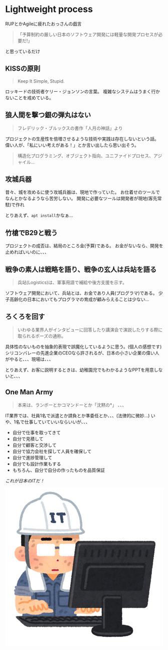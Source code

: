 # Lightweight process

   RUPとかAgileに疲れたおっさんの戯言

   > 「予算制約の厳しい日本のソフトウェア開発には軽量な開発プロセスが必要だ!」

   と思っているだけ

## KISSの原則

   > Keep It Simple, Stupid.

   ロッキードの技術者ケリー・ジョンソンの言葉。
   複雑なシステムはうまく行かないことを戒めている。

## 狼人間を撃つ銀の弾丸はない

   > フレデリック・ブルックスの書作「人月の神話」より


   プロジェクトの生産性を倍増させるような技術や実践は存在しないという話。
   偉い人が、「私にいい考えがある！」とか言い出したら思い出そう。

   > 構造化プログラミング、オブジェクト指向、ユニファイドプロセス、アジャイル...

## 攻城兵器

   昔々、城を攻めるに使う攻城兵器は、現地で作っていた。
   お仕着せのツールでなんとかなるようなら苦労しない。
   開発に必要なツールは開発者が現地(客先常駐)で作れ

   とりあえず、`apt install`かなぁ...

## 竹槍でB29と戦う

   プロジェクトの成否は、結局のところ金(予算)である。
   お金がないなら、開発を止めればいいのに、、、

## 戦争の素人は戦略を語り、戦争の玄人は兵站を語る

   > 兵站(Logistics)は、軍事用語で補給や後方支援を示す。

   ソフトウェア開発において、兵站とは、お金であり人員(プログラマ)である。
   少子高齢化の日本においてもプログラマの育成が顧みらえることは少ない...

## ろくろを回す

   > いわゆる業界人がインタビューに回答したり講演会で演説したりする際に取られるポーズの通称。

   具体性のないものを抽象的表現で誤魔化しているように思う。(個人の感想です)
   シリコンバレーの先進企業のCEOなら許されるが、日本の小さい企業の偉い人がやると、、、現場は、、、

   とりあえず、お客に説明するときは、幼稚園児でもわかるようなPPTを用意しないと、、、

## One Man Army

   > 本来は、ランボーとかコマンドーとか「沈黙の*」 、、、

   IT業界では、社員1名で派遣とか請負とか準委任とか、、、(法律的に微妙...)
   いや、1名で仕事していていいならいいが、、、

   * 自分で仕事を取ってきて
   * 自分で見積して
   * 自分で顧客と交渉して
   * 自分で協力会社を探して人員を確保して
   * 自分で進捗管理して
   * 自分でも設計作業もする
   * もちろん、自分で自分の作ったものを品質保証

   *これが日本のITだ！*

   ![dokata](images/job_it_dokata.png)
